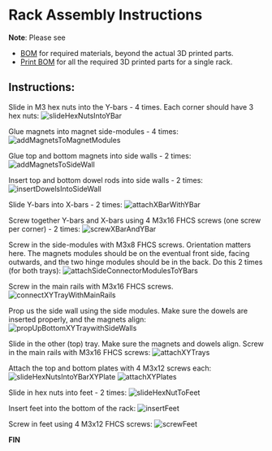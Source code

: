 # Rack Assembly Instructions

**Note**: Please see
- [BOM](../README.md#bom---single-rack) for required materials, beyond the actual 3D printed parts.
- [Print BOM](../README.md#printing---single-rack) for all the required 3D printed parts for a single rack.

## Instructions:
Slide in M3 hex nuts into the Y-bars - 4 times. Each corner should have 3 hex nuts:
![slideHexNutsIntoYBar](./gifs/slideHexNutsIntoYBar.gif)

Glue magnets into magnet side-modules - 4 times:
![addMagnetsToMagnetModules](./gifs/addMagnetsToMagnetModules.gif)

Glue top and bottom magnets into side walls - 2 times:
![addMagnetsToSideWall](./gifs/addMagnetsToSideWall.gif)

Insert top and bottom dowel rods into side walls - 2 times:
![insertDowelsIntoSideWall](./gifs/insertDowelsIntoSideWall.gif)

Slide Y-bars into X-bars - 2 times:
![attachXBarWithYBar](./gifs/attachXBarWithYBar.gif)

Screw together Y-bars and X-bars using 4 M3x16 FHCS screws (one screw per corner) - 2 times: 
![screwXBarAndYBar](./gifs/screwXBarAndYBar.gif)

Screw in the side-modules with M3x8 FHCS screws. Orientation matters here. The magnets modules should be on the eventual front side, facing outwards, and the two hinge modules should be in the back. Do this 2 times (for both trays):
![attachSideConnectorModulesToYBars](./gifs/attachSideConnectorModulesToYBars.gif)

Screw in the main rails with M3x16 FHCS screws.
![connectXYTrayWithMainRails](./gifs/connectXYTrayWithMainRails.gif)

Prop us the side wall using the side modules. Make sure the dowels are inserted properly, and the magnets align:
![propUpBottomXYTraywithSideWalls](./gifs/propUpBottomXYTraywithSideWalls.gif)

Slide in the other (top) tray. Make sure the magnets and dowels align. Screw in the main rails with M3x16 FHCS screws:
![attachXYTrays](./gifs/attachXYTrays.gif)

Attach the top and bottom plates with 4 M3x12 screws each:
![slideHexNutsIntoYBarXYPlate](./gifs/slideHexNutsIntoYBarXYPlate.gif)
![attachXYPlates](./gifs/attachXYPlates.gif)

Slide in hex nuts into feet - 2 times:
![slideHexNutToFeet](./gifs/slideHexNutToFeet.gif)

Insert feet into the bottom of the rack: 
![insertFeet](./gifs/insertFeet.gif)

Screw in feet using 4 M3x12 FHCS screws:
![screwFeet](./gifs/screwFeet.gif)


**FIN**